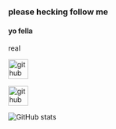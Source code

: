 ### please hecking follow me 
#### yo fella
real



[<img src='https://cdn.jsdelivr.net/npm/simple-icons@3.0.1/icons/github.svg' alt='github' height='40'>](https://github.com/MrGav)  

[<img src='https://cdn.jsdelivr.net/npm/simple-icons@3.0.1/icons/github.svg' alt='github' height='40'>](https://github.com/MrGav)  

![GitHub stats](https://github-readme-stats.vercel.app/api?username=MrGav&show_icons=true)  

